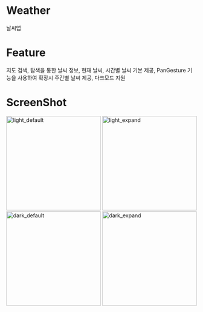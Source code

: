 # Weather
날씨앱

# Feature
지도 검색, 탐색을 통한 날씨 정보, 현재 날씨, 시간별 날씨 기본 제공, PanGesture 기능을 사용하여 확장시 주간별 날씨 제공, 다크모드 지원

# ScreenShot
<img width="250" alt="light_default" src="https://user-images.githubusercontent.com/57433826/85041794-5cb10480-b1c5-11ea-9a53-42459f4a2ee4.png">
<img width="250" alt="light_expand" src="https://user-images.githubusercontent.com/57433826/85041806-620e4f00-b1c5-11ea-899c-3cb7eced7e1f.png">
<img width="250" alt="dark_default" src="https://user-images.githubusercontent.com/57433826/85041813-6470a900-b1c5-11ea-80b2-0f0e3c2011ed.png">
<img width="250" alt="dark_expand" src="https://user-images.githubusercontent.com/57433826/85041817-65a1d600-b1c5-11ea-9186-55402dcdcf42.png">
